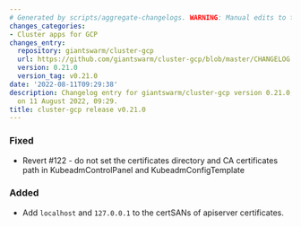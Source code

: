 ```yaml
---
# Generated by scripts/aggregate-changelogs. WARNING: Manual edits to this files will be overwritten.
changes_categories:
- Cluster apps for GCP
changes_entry:
  repository: giantswarm/cluster-gcp
  url: https://github.com/giantswarm/cluster-gcp/blob/master/CHANGELOG.md#0210---2022-08-11
  version: 0.21.0
  version_tag: v0.21.0
date: '2022-08-11T09:29:38'
description: Changelog entry for giantswarm/cluster-gcp version 0.21.0, published
  on 11 August 2022, 09:29.
title: cluster-gcp release v0.21.0
---
```


### Fixed
- Revert #122 - do not set the certificates directory and CA certificates path in KubeadmControlPanel and KubeadmConfigTemplate
### Added
- Add `localhost` and `127.0.0.1` to the certSANs of apiserver certificates.
